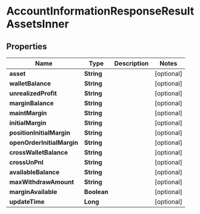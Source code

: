 

# AccountInformationResponseResultAssetsInner


## Properties

| Name | Type | Description | Notes |
|------------ | ------------- | ------------- | -------------|
|**asset** | **String** |  |  [optional] |
|**walletBalance** | **String** |  |  [optional] |
|**unrealizedProfit** | **String** |  |  [optional] |
|**marginBalance** | **String** |  |  [optional] |
|**maintMargin** | **String** |  |  [optional] |
|**initialMargin** | **String** |  |  [optional] |
|**positionInitialMargin** | **String** |  |  [optional] |
|**openOrderInitialMargin** | **String** |  |  [optional] |
|**crossWalletBalance** | **String** |  |  [optional] |
|**crossUnPnl** | **String** |  |  [optional] |
|**availableBalance** | **String** |  |  [optional] |
|**maxWithdrawAmount** | **String** |  |  [optional] |
|**marginAvailable** | **Boolean** |  |  [optional] |
|**updateTime** | **Long** |  |  [optional] |



